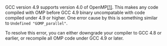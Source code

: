 GCC version 4.9 supports version 4.0 of OpenMP[\[1\]](https://software.intel.com/en-us/articles/gcc-49-openmp-code-cannot-be-linked-with-intel-openmp-runtime). This makes any code compiled with OMP before GCC 4.9 binary uncompatable with code compiled under 4.9 or higher. One error cause by this is something similar to `Undefined "GOMP_parallel"`.

To resolve this error, you can either downgrade your compiler to GCC 4.8 or earlier, or recompile all OMP code under GCC 4.9 or later.
